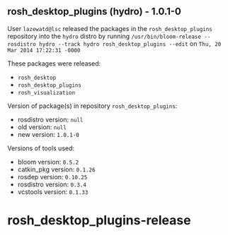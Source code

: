 ## rosh_desktop_plugins (hydro) - 1.0.1-0

User `lazewatd@lsc` released the packages in the `rosh_desktop_plugins` repository into the `hydro` distro by running `/usr/bin/bloom-release --rosdistro hydro --track hydro rosh_desktop_plugins --edit` on `Thu, 20 Mar 2014 17:22:31 -0000`

These packages were released:
- `rosh_desktop`
- `rosh_desktop_plugins`
- `rosh_visualization`

Version of package(s) in repository `rosh_desktop_plugins`:
- rosdistro version: `null`
- old version: `null`
- new version: `1.0.1-0`

Versions of tools used:
- bloom version: `0.5.2`
- catkin_pkg version: `0.1.26`
- rosdep version: `0.10.25`
- rosdistro version: `0.3.4`
- vcstools version: `0.1.33`


rosh_desktop_plugins-release
============================
